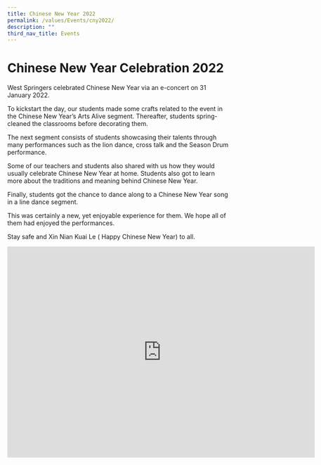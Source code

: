 ```yaml
---
title: Chinese New Year 2022
permalink: /values/Events/cny2022/
description: ""
third_nav_title: Events
---
```

# Chinese New Year Celebration 2022
West Springers celebrated Chinese New Year via an e-concert on 31 January 2022.

To kickstart the day, our students made some crafts related to the event in the Chinese New Year’s Arts Alive segment. Thereafter, students spring-cleaned the classrooms before decorating them.

The next segment consists of students showcasing their talents through many performances such as the lion dance, cross talk and the Season Drum performance.

Some of our teachers and students also shared with us how they would usually celebrate Chinese New Year at home. Students also got to learn more about the traditions and meaning behind Chinese New Year.

Finally, students got the chance to dance along to a Chinese New Year song in a line dance segment.

This was certainly a new, yet enjoyable experience for them. We hope all of them had enjoyed the performances.

Stay safe and Xin Nian Kuai Le ( Happy Chinese New Year) to all.

<iframe allowfullscreen="true" height="480" width="700" frameborder="0" src="https://docs.google.com/presentation/d/e/2PACX-1vR2xCBgpW-g-_lUToXPgkX7gcVunIygPV8AvEz4gqUsL7wDxdfwh_VYTpu3E0PsiRjdZkFDXgOUwZL1/embed?start=true&amp;loop=true&amp;delayms=3000"></iframe>
